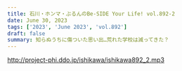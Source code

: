 ```yaml
---
title: 石川・ホンマ・ぶるんのBe-SIDE Your Life! vol.892-2
date: June 30, 2023
tags: ['2023', 'June 2023', 'vol.892']
draft: false
summary: 知らぬうちに傷ついた思い出…荒れた学校は減ってきた？
---
```


http://project-phi.ddo.jp/ishikawa/ishikawa892_2.mp3